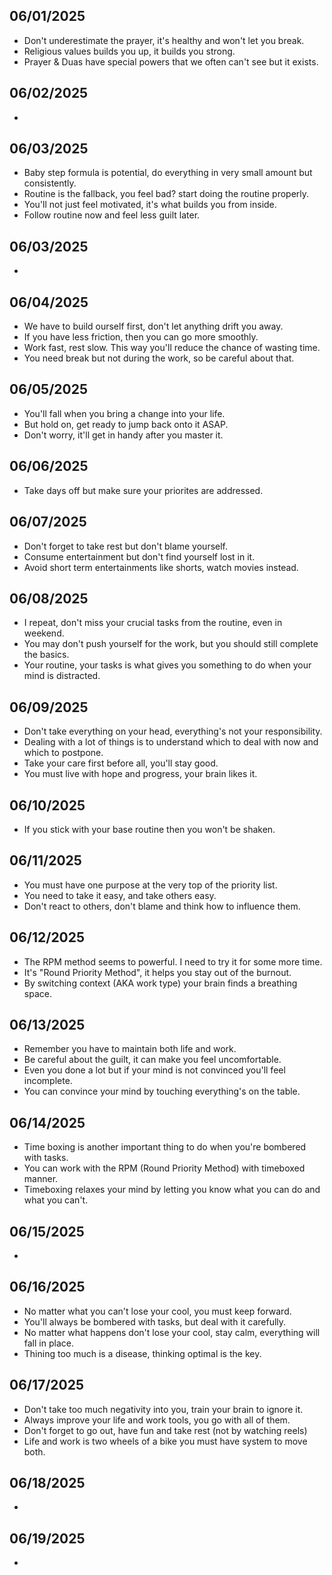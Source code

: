 ## 06/01/2025
- Don't underestimate the prayer, it's healthy and won't let you break.
- Religious values builds you up, it builds you strong.
- Prayer & Duas have special powers that we often can't see but it exists.

## 06/02/2025
- 

## 06/03/2025
- Baby step formula is potential, do everything in very small amount but consistently.
- Routine is the fallback, you feel bad? start doing the routine properly.
- You'll not just feel motivated, it's what builds you from inside.
- Follow routine now and feel less guilt later.

## 06/03/2025
- 

## 06/04/2025
- We have to build ourself first, don't let anything drift you away.
- If you have less friction, then you can go more smoothly.
- Work fast, rest slow. This way you'll reduce the chance of wasting time.
- You need break but not during the work, so be careful about that.

## 06/05/2025
- You'll fall when you bring a change into your life.
- But hold on, get ready to jump back onto it ASAP.
- Don't worry, it'll get in handy after you master it.

## 06/06/2025
- Take days off but make sure your priorites are addressed.

## 06/07/2025
- Don't forget to take rest but don't blame yourself.
- Consume entertainment but don't find yourself lost in it.
- Avoid short term entertainments like shorts, watch movies instead.

## 06/08/2025
- I repeat, don't miss your crucial tasks from the routine, even in weekend.
- You may don't push yourself for the work, but you should still complete the basics.
- Your routine, your tasks is what gives you something to do when your mind is distracted.

## 06/09/2025
- Don't take everything on your head, everything's not your responsibility.
- Dealing with a lot of things is to understand which to deal with now and which to postpone.
- Take your care first before all, you'll stay good.
- You must live with hope and progress, your brain likes it.

## 06/10/2025
- If you stick with your base routine then you won't be shaken.

## 06/11/2025
- You must have one purpose at the very top of the priority list.
- You need to take it easy, and take others easy.
- Don't react to others, don't blame and think how to influence them.

## 06/12/2025
- The RPM method seems to powerful. I need to try it for some more time.
- It's "Round Priority Method", it helps you stay out of the burnout.
- By switching context (AKA work type) your brain finds a breathing space.

## 06/13/2025
- Remember you have to maintain both life and work.
- Be careful about the guilt, it can make you feel uncomfortable.
- Even you done a lot but if your mind is not convinced you'll feel incomplete.
- You can convince your mind by touching everything's on the table.

## 06/14/2025
- Time boxing is another important thing to do when you're bombered with tasks.
- You can work with the RPM (Round Priority Method) with timeboxed manner.
- Timeboxing relaxes your mind by letting you know what you can do and what you can't.

## 06/15/2025
-

## 06/16/2025
- No matter what you can't lose your cool, you must keep forward.
- You'll always be bombered with tasks, but deal with it carefully.
- No matter what happens don't lose your cool, stay calm, everything will fall in place.
- Thining too much is a disease, thinking optimal is the key.

## 06/17/2025
- Don't take too much negativity into you, train your brain to ignore it.
- Always improve your life and work tools, you go with all of them.
- Don't forget to go out, have fun and take rest (not by watching reels)
- Life and work is two wheels of a bike you must have system to move both.

## 06/18/2025
- 

## 06/19/2025
- 